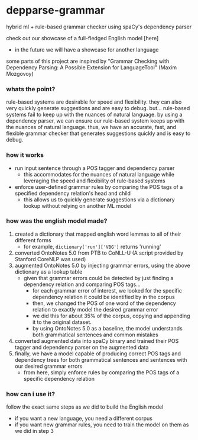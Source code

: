 ﻿# depparse-grammar
hybrid ml + rule-based grammar checker using spaCy's dependency parser

check out our showcase of a full-fledged English model [here]
- in the future we will have a showcase for another language

some parts of this project are inspired by "Grammar Checking with Dependency Parsing: A Possible Extension for LanguageTool" (Maxim Mozgovoy)

### whats the point?
rule-based systems are desirable for speed and flexibility. they can also very quickly generate suggestions and are easy to debug. but... rule-based systems fail to keep up with the nuances of natural language. by using a dependency parser, we can ensure our rule-based system keeps up with the nuances of natural language. thus, we have an accurate, fast, and flexible grammar checker that generates suggestions quickly and is easy to debug.

### how it works
- run input sentence through a POS tagger and dependency parser
    - this accommodates for the nuances of natural language while leveraging the speed and flexibility of rule-based systems
- enforce user-defined grammar rules by comparing the POS tags of a specified dependency relation's head and child
    - this allows us to quickly generate suggestions via a dictionary lookup without relying on another ML model

### how was the english model made?
1. created a dictionary that mapped english word lemmas to all of their different forms
    - for example, `dictionary['run']['VBG']` returns 'running'
2. converted OntoNotes 5.0 from PTB to CoNLL-U (A script provided by Stanford CoreNLP was used)
3. augmented OntoNotes 5.0 by injecting grammar errors, using the above dictionary as a lookup table
    - given that grammar errors could be detected by just finding a dependency relation and comparing POS tags...
        - for each grammar error of interest, we looked for the specific dependency relation it could be identified by in the corpus
        - then, we changed the POS of one word of the dependency relation to exactly model the desired grammar error
        - we did this for about 35% of the corpus, copying and appending it to the original dataset.
        - by using OntoNotes 5.0 as a baseline, the model understands both grammatical sentences and common mistakes
4. converted augmented data into spaCy binary and trained their POS tagger and dependency parser on the augmented data
5. finally, we have a model capable of producing correct POS tags and dependency trees for both grammatical sentences and sentences with our desired grammar errors
    - from here, simply enforce rules by comparing the POS tags of a specific dependency relation

### how can i use it?
follow the exact same steps as we did to build the English model
- if you want a new language, you need a different corpus
- if you want new grammar rules, you need to train the model on them as we did in step 3
